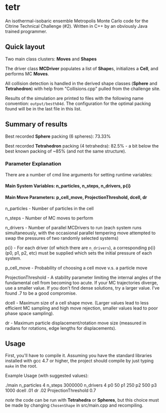 # tetr

An isothermal-isobaric ensemble Metropolis Monte Carlo code for the Citrine Technical Challenge (#2). Written in C++ by an obviously Java trained programmer.

## Quick layout

Two main class clusters: **Moves** and **Shapes**

The driver class **MCDriver** populates a list of **Shape**s, initializes a **Cell**, and performs MC **Moves**.

All collision detection is handled in the derived shape classes (**Sphere** and **Tetrahedron**) with help from "Collisions.cpp" pulled from the challenge site.

Results of the simulation are printed to files with the following name convention: `output/best%04d`. The configuration for the optimal packing found will be in the last file in this list.

## Summary of results

Best recorded **Sphere** packing (6 spheres): 73.33% 

Best recorded **Tetrahedron** packing (4 tetrahedra): 82.5% - a bit below the best known packing of ~85% (and not the same structure).

### Parameter Explanation

There are a number of cmd line arguments for setting runtime variables:

#### Main System Variables: n_particles, n_steps, n_drivers, p{i}

#### Main Move Parameters: p_cell_move, ProjectionThreshold, dcell, dr

n_particles - Number of particles in the cell

n_steps - Number of MC moves to perform

n_drivers - Number of parallel MCDrivers to run (each system runs simultaneously, with the occasional parallel tempering move attempted to swap the pressures of two randomly selected systems)

p{i} - For each driver (of which there are `n_drivers`), a corresponding p{i} (p0, p1, p2, etc) must be supplied which sets the initial pressure of each system.

p_cell_move - Probability of choosing a cell move v.s. a particle move

ProjectionThreshold - A stability parameter limiting the internal angles of the fundamental cell from becoming too acute. If your MC trajectories diverge, use a smaller value. If you don't find dense solutions, try a larger value. I've found .7 to be a good compromise.

dcell - Maximum size of a cell shape move. (Larger values lead to less efficient MC sampling and high move rejection, smaller values lead to poor phase space sampling).

dr - Maximum particle displacement/rotation move size (measured in radians for rotations, edge lengths for displacements).

## Usage

First, you'll have to compile it. Assuming you have the standard libraries installed with gcc 4.7 or higher, the project should compile by just typing `make` in the root.

Example Usage (with suggested values):

./main n_particles 4 n_steps 3000000 n_drivers 4 p0 50 p1 250 p2 500 p3 1000 dcell .01 dr .02 ProjectionThreshold 0.7

*note* the code can be run with **Tetrahedra** or **Spheres**, but this choice must be made by changing `ChosenShape` in src/main.cpp and recompiling. 
